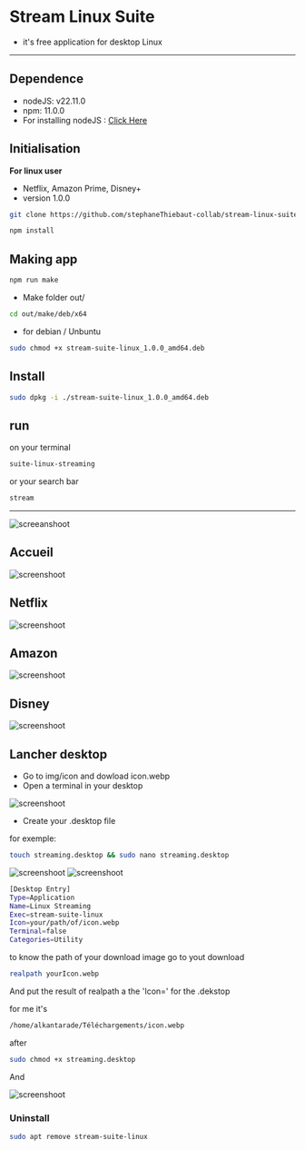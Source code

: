 # Stream Linux Suite

- it's free application for desktop Linux
---
## Dependence

- nodeJS: v22.11.0
- npm: 11.0.0
- For installing nodeJS : [Click Here](https://nodejs.org/en/download)

## Initialisation

**For linux user** 
- Netflix, Amazon Prime, Disney+
- version 1.0.0


```bash 
git clone https://github.com/stephaneThiebaut-collab/stream-linux-suite.git && cd stream-linux-suite
```

```bash 
npm install 
```

## Making app 

```bash 
npm run make 
```

- Make folder out/

```bash 
cd out/make/deb/x64
```

- for debian / Unbuntu

```bash 
sudo chmod +x stream-suite-linux_1.0.0_amd64.deb
```
## Install

```bash
sudo dpkg -i ./stream-suite-linux_1.0.0_amd64.deb

```
## run
on your terminal 
```bash 
suite-linux-streaming
```
or your search bar
```bash 
stream
```
---
![screeanshoot](./img/screen/searchBar.png)

## Accueil
![screenshoot](./img/screen/home.png)
## Netflix
![screenshoot](./img/screen/netflix.png)
## Amazon
![screenshoot](./img/screen/amazon.png)
## Disney
![screenshoot](./img/screen/disney.png)

## Lancher desktop

- Go to img/icon and dowload icon.webp
- Open a terminal in your desktop 

![screenshoot](./img/screen/desktop.png)

- Create your .desktop file

for exemple: 
```bash
touch streaming.desktop && sudo nano streaming.desktop
```
![screenshoot](./img/screen/terminal.png)
![screenshoot](./img/screen/nano.png)

```bash
[Desktop Entry]
Type=Application
Name=Linux Streaming
Exec=stream-suite-linux
Icon=your/path/of/icon.webp
Terminal=false
Categories=Utility
```
to know the path of your download image
go to yout download

```bash 
realpath yourIcon.webp
```

And put the result of realpath a the 'Icon=' for the .dekstop

for me it's 
```bash
/home/alkantarade/Téléchargements/icon.webp
```

after 
```bash
sudo chmod +x streaming.desktop
```
And

![screenshoot](./img/screen/lancher.png)


### Uninstall 

```bash 
sudo apt remove stream-suite-linux
```
